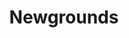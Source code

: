 ---
facebook: https://facebook.com/newgrounds
instagram: https://instagram.com/newgroundsgram
logohandle: newgrounds
sort: newgrounds
title: Newgrounds
twitter: https://x.com/newgrounds
website: https://www.newgrounds.com/
---